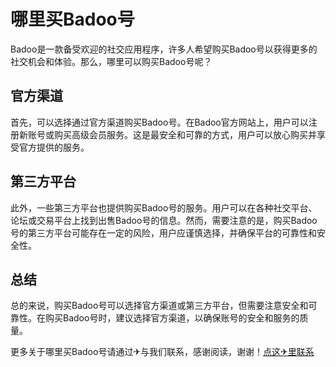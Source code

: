 # 哪里买Badoo号

Badoo是一款备受欢迎的社交应用程序，许多人希望购买Badoo号以获得更多的社交机会和体验。那么，哪里可以购买Badoo号呢？

## 官方渠道

首先，可以选择通过官方渠道购买Badoo号。在Badoo官方网站上，用户可以注册新账号或购买高级会员服务。这是最安全和可靠的方式，用户可以放心购买并享受官方提供的服务。

## 第三方平台

此外，一些第三方平台也提供购买Badoo号的服务。用户可以在各种社交平台、论坛或交易平台上找到出售Badoo号的信息。然而，需要注意的是，购买Badoo号的第三方平台可能存在一定的风险，用户应谨慎选择，并确保平台的可靠性和安全性。

## 总结

总的来说，购买Badoo号可以选择官方渠道或第三方平台，但需要注意安全和可靠性。在购买Badoo号时，建议选择官方渠道，以确保账号的安全和服务的质量。

更多关于哪里买Badoo号请通过✈与我们联系，感谢阅读，谢谢！[点这✈里联系](https://c.k02.cc)